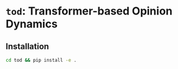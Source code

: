 # `tod`: Transformer-based Opinion Dynamics

## Installation

```bash
cd tod && pip install -e .
```

